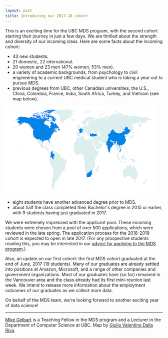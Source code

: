 ```yaml
---
layout: post
title: Introducing our 2017-18 cohort
---
```


This is an exciting time for the UBC MDS program, with the second cohort starting their journey in just a few days. 
We are thrilled about the strength and diversity of our incoming class. Here are some facts about the incoming cohort:

- 43 new students.
- 21 domestic, 22 international. 
- 20 women and 23 men (47% women, 53% men). 
- a variety of academic backgrounds, from psychology to civil engineering to a current UBC medical student who is taking a year out to pursue MDS.
- previous degrees from UBC, other Canadian universities, the U.S., China, Colombia, France, India, South Africa, Turkey, and Vietnam (see map below).

![](/img/blog/students_degree_geo.png)

- eight students have another advanced degree prior to MDS.
- about half the class completed their Bachelor's degree in 2015 or earlier, with 9 students having just graduated in 2017.

We were extremely impressed with the applicant pool.
These incoming students were chosen from a pool of over 500 applications, which were reviewed in the late spring. 
The application process for the 2018-2019 cohort is expected to open in late 2017.
(For any prospective students reading this, you may be interested in our [advice for applying to the MDS program](/resources_pages/applicationAdvice/).)

Also, an update on our first cohort: the first MDS cohort graduated at the end of June, 2017 (19 students). Many of our graduates are already settled into positions at Amazon, Microsoft, and a range of other companies and government organizations. Most of our graduates have (so far) remained in the Vancouver area and the class already had its first mini-reunion last week. We intend to release more information about the employment outcomes of our graduates as we collect more data.

On behalf of the MDS team, we're looking forward to another exciting year of data science!

---------

[Mike Gelbart](http://www.cs.ubc.ca/~mgelbart/) is a Teaching Fellow in the MDS program and a Lecturer in the Department of Computer Science at UBC. Map by [Giulio Valentino Dalla Riva](http://gvdallariva.net/).
